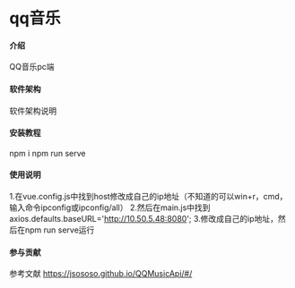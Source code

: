 # qq音乐

#### 介绍
QQ音乐pc端

#### 软件架构
软件架构说明


#### 安装教程

npm i
npm run serve

#### 使用说明

1.在vue.config.js中找到host修改成自己的ip地址（不知道的可以win+r，cmd，输入命令ipconfig或ipconfig/all）
2.然后在main.js中找到axios.defaults.baseURL='http://10.50.5.48:8080';
3.修改成自己的ip地址，然后在npm run serve运行

#### 参与贡献

参考文献 https://jsososo.github.io/QQMusicApi/#/
